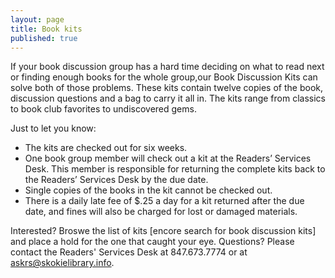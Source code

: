 ```yaml
---
layout: page
title: Book kits
published: true
---
```


If your book discussion group has a hard time deciding on what to read next or finding enough books for the whole group,our Book Discussion Kits can solve both of those problems. These kits contain twelve copies of the book, discussion questions and a bag to carry it all in. The kits range from classics to book club favorites to undiscovered gems. 

Just to let you know: 

-  The kits are checked out for six weeks.
- One book group member will check out a kit at the Readers’ Services Desk.  This member is responsible for returning the complete kits back to the Readers’ Services Desk by the due date.
- Single copies of the books in the kit cannot be checked out.
- There is a daily late fee of $.25 a day for a kit returned after the due date, and fines will also be charged for lost or damaged materials. 

Interested? Broswe the list of kits [encore search for book discussion kits] and place a hold for the one that caught your eye. Questions? Please contact the Readers' Services Desk at 847.673.7774 or at askrs@skokielibrary.info.